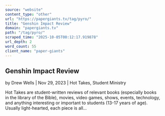 ```yaml
---
source: "website"
content_type: "other"
url: "https://papergiants.tv/tag/pyro/"
title: "Genshin Impact Review"
domain: "papergiants.tv"
path: "/tag/pyro/"
scraped_time: "2025-10-05T00:12:17.919878"
url_depth: 2
word_count: 55
client_name: "paper-giants"
---
```


## Genshin Impact Review

by Drew Wells | Nov 29, 2023 | Hot Takes, Student Ministry

Hot Takes are student-written reviews of relevant books (especially books in the library of the Bible), movies, video games, shows, events, technology, and anything interesting or important to students (13-17 years of age). Usually light-hearted, each piece is all...